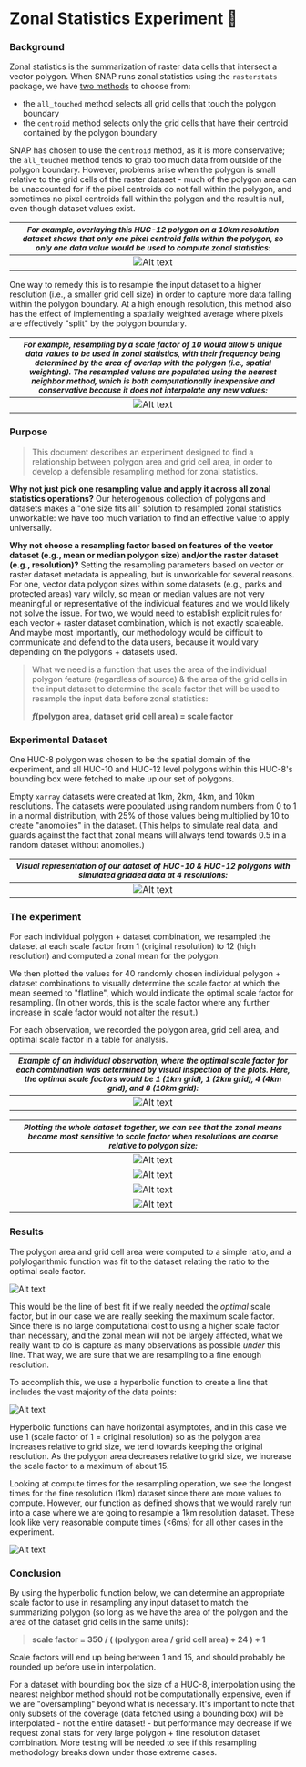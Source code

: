 # Zonal Statistics Experiment :test_tube:


### Background

Zonal statistics is the summarization of raster data cells that intersect a vector polygon. When SNAP runs zonal statistics using the `rasterstats` package, we have [two methods](https://pythonhosted.org/rasterstats/manual.html#rasterization-strategy) to choose from: 
- the `all_touched` method selects all grid cells that touch the polygon boundary
- the `centroid` method selects only the grid cells that have their centroid contained by the polygon boundary

SNAP has chosen to use the `centroid` method, as it is more conservative; the `all_touched` method tends to grab too much data from outside of the polygon boundary. However, problems arise when the polygon is small relative to the grid cells of the raster dataset - much of the polygon area can be unaccounted for if the pixel centroids do not fall within the polygon, and sometimes no  pixel centroids fall within the polygon and the result is null, even though dataset values exist.
  
  
  
| <small>*For example, overlaying this HUC-12 polygon on a 10km resolution dataset shows that only one pixel centroid falls within the polygon, so only one data value would be used to compute zonal statistics:*</small> |
|:--:| 
|![Alt text](img/image-2.png)|

One way to remedy this is to resample the input dataset to a higher resolution (i.e., a smaller grid cell size) in order to capture more data falling within the polygon boundary. At a high enough resolution, this method also has the effect of implementing a spatially weighted average where  pixels are effectively "split" by the polygon boundary. 


|<small>*For example, resampling by a scale factor of 10 would allow 5 unique data values to be used in zonal statistics, with their frequency being determined by the area of overlap with the polygon (i.e., spatial weighting). The resampled values are populated using the nearest neighbor method, which is both computationally inexpensive and conservative because it does not interpolate any new values:*</small> |
|:--:|
|![Alt text](img/image-3.png)|

### Purpose

>This document describes an experiment designed to find a relationship between polygon area and grid cell area, in order to develop a defensible resampling method for zonal statistics. 

**Why not just pick one resampling value and apply it across all zonal statistics operations?** Our heterogenous collection of polygons and datasets makes a "one size fits all" solution to resampled zonal statistics unworkable: we have too much variation to find an effective value to apply universally. 

**Why not choose a resampling factor based on features of the vector dataset (e.g., mean or median polygon size) and/or the raster dataset (e.g., resolution)?** Setting the resampling parameters based on vector or raster dataset metadata is appealing, but is unworkable for several reasons. For one, vector data polygon sizes within some datasets (e.g., parks and protected areas) vary wildly, so mean or median values are not very meaningful or representative of the individual features and we would likely not solve the issue. For two, we would need to establish explicit rules for each vector + raster dataset combination, which is not exactly scaleable. And maybe most importantly, our methodology would be difficult to communicate and defend to the data users, because it would vary depending on the polygons + datasets used.

>What we need is a function that uses the area of the individual polygon feature (regardless of source) & the area of the grid cells in the input dataset to determine the scale factor that will be used to resample the input data before zonal statistics:
>
>**$f$(polygon area,  dataset grid cell area) = scale factor**


### Experimental Dataset

One HUC-8 polygon was chosen to be the spatial domain of the experiment, and all HUC-10 and HUC-12 level polygons within this HUC-8's bounding box were fetched to make up our set of polygons. 

Empty `xarray` datasets were created at 1km, 2km, 4km, and 10km resolutions. The datasets were populated using random numbers from 0 to 1 in a normal distribution, with 25% of those values being multiplied by 10 to create "anomolies" in the dataset. (This helps to simulate real data, and guards against the fact that zonal means will always tend towards 0.5 in a random dataset without anomolies.)

|<small>*Visual representation of our dataset of HUC-10 & HUC-12 polygons with simulated gridded data at 4 resolutions:*</small> |
|:--:|
|![Alt text](img/image-4.png)|

### The experiment

For each individual polygon + dataset combination, we resampled the dataset at each scale factor from 1 (original resolution) to 12 (high resolution) and computed a zonal mean for the polygon. 

We then plotted the values for 40 randomly chosen individual polygon + dataset combinations to visually determine the scale factor at which the mean seemed to "flatline", which would indicate the optimal scale factor for resampling. (In other words, this is the scale factor where any further increase in scale factor would not alter the result.)

For each observation, we recorded the polygon area, grid cell area, and optimal scale factor in a table for analysis.

|<small>*Example of an individual observation, where the optimal scale factor for each combination was determined by visual inspection of the plots. Here, the optimal scale factors would be 1 (1km grid), 1 (2km grid), 4 (4km grid), and 8 (10km grid):*</small>|
|:--:|
|![Alt text](img/image-9.png)|


|<small>*Plotting the whole dataset together, we can see that the zonal means become most sensitive to scale factor when resolutions are coarse relative to polygon size:*</small>|
|:--:|
|![Alt text](img/image-5.png)|
|![Alt text](img/image-6.png)|
|![Alt text](img/image-7.png)|
|![Alt text](img/image-8.png)|


### Results

 The polygon area and grid cell area were computed to a simple ratio, and a polylogarithmic function was fit to the dataset relating the ratio to the optimal scale factor. 


![Alt text](img/image-10.png)

 This would be the line of best fit if we really needed the *optimal* scale factor, but in our case we are really seeking the maximum scale factor. Since there is no large computational cost to using a higher scale factor than necessary, and the zonal mean will not be largely affected, what we really want to do is capture as many observations as possible *under* this line. That way, we are sure that we are resampling to a fine enough resolution.

 To accomplish this, we use a hyperbolic function to create a line that includes the vast majority of the data points:

![Alt text](img/image-12.png)

 Hyperbolic functions can have horizontal asymptotes, and in this case we use 1 (scale factor of 1 = original resolution) so as the polygon area increases relative to grid size, we tend towards keeping the original resolution. As the polygon area decreases relative to grid size, we increase the scale factor to a maximum of about 15. 

 Looking at compute times for the resampling operation, we see the longest times for the fine resolution (1km) dataset since there are more values to compute. However, our function as defined shows that we would rarely run into a case where we are going to resample a 1km resolution dataset. These look like very reasonable compute times (<6ms) for all other cases in the experiment.

![Alt text](img/image-15.png)


### Conclusion

By using the hyperbolic function below, we can determine an appropriate scale factor to use in resampling any input dataset to match the summarizing polygon (so long as we have the area of the polygon and the area of the dataset grid cells in the same units):

> **scale factor = 350 / ( (polygon area / grid cell area) + 24 ) + 1**

Scale factors will end up being between 1 and 15, and should probably be rounded up before use in interpolation. 

For a dataset with bounding box the size of a HUC-8, interpolation using the nearest neighbor method should not be computationally expensive, even if we are "oversampling" beyond what is necessary. It's important to note that only subsets of the coverage (data fetched using a bounding box) will be interpolated - not the entire dataset! - but performance may decrease if we request zonal stats for very large polygon + fine resolution dataset combination. More testing will be needed to see if this resampling methodology breaks down under those extreme cases.
